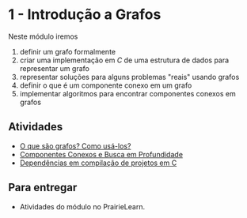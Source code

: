 # 1 - Introdução a Grafos

Neste módulo iremos 

1. definir um grafo formalmente
2. criar uma implementação em *C* de uma estrutura de dados para representar um grafo
3. representar soluções para alguns problemas "reais" usando grafos
4. definir o que é um componente conexo em um grafo
5. implementar algoritmos para encontrar componentes conexos em grafos

## Atividades

- [O que são grafos? Como usá-los?](intro.md)
- [Componentes Conexos e Busca em Profundidade](componentes.md)
- [Dependências em compilação de projetos em C](problema1.md)

## Para entregar

- Atividades do módulo no PrairieLearn.
